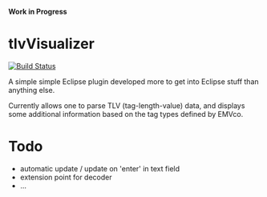 **Work in Progress**

# tlvVisualizer

[![Build Status](https://travis-ci.org/andreasWallner/tlvVisualizer.svg)](https://travis-ci.org/andreasWallner/tlvVisualizer)

A simple simple Eclipse plugin developed more to get into Eclipse stuff than anything else.

Currently allows one to parse TLV (tag-length-value) data, and displays some additional information
based on the tag types defined by EMVco.

# Todo
 - automatic update / update on 'enter' in text field
 - extension point for decoder
 - ...
